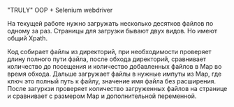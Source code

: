 "TRULY" OOP + Selenium webdriver
<br>

На текущей работе нужно загружать несколько десятков файлов по одному за раз. Страницы для загрузки бывают двух видов.
Но имеют общий Xpath.
<br>

Код собирает файлы из директорий, при необходимости проверяет длину полного пути файла, после обхода директорий,
сравнивает количество до посещения и количество добавленных файлов в Map во время обхода. Дальше загружает файлы в
нужные импуты из Map, где ключ это полный путь к файлу, значение имя файла без расширения.
<br>
После загуркзи проверяет количество загруженных файлов на странице и сравнивает с размером Map и дополнительной
переменной.
